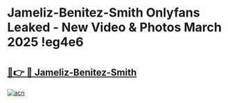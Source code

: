 # Jameliz-Benitez-Smith Onlyfans Leaked - New Video & Photos March 2025 !eg4e6

# <h2><a href="https://diklll.iuczelnia.edu.pl?title=Jameliz-Benitez-Smith&ref=eg4e6">🔗👉 🔴 Jameliz-Benitez-Smith</a></h2>

[![acn](https://github.com/user-attachments/assets/0f9c940e-d8b0-45ae-aac7-cd30a18b3e1c)](https://diklll.iuczelnia.edu.pl?title=Jameliz-Benitez-Smith&ref=eg4e6)

